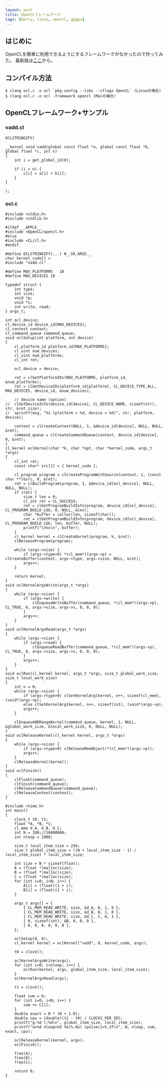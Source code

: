 ```yaml
---
layout: post
title: OpenCLフレームワーク
tags: [berry, linux, opencl, gpgpu]
---
```


## はじめに

OpenCLを簡単に利用できるようにするフレームワークがなかったので作ってみた。
最新版は[ここ](https://github.com/yui0/slibs)から。

## コンパイル方法

    $ clang ocl.c -o ocl `pkg-config --libs --cflags OpenCL` (Linuxの場合)
    $ clang ocl.c -o ocl -framework opencl (Macの場合)

## OpenCLフレームワーク+サンプル

### vadd.cl

    OCLSTRINGIFY(
    
    __kernel void vadd(global const float *a, global const float *b, global float *c, int n)
    {
    	int i = get_global_id(0);
    
    	if (i < n) {
    		c[i] = a[i] + b[i];
    	}
    }
    
    );

### ocl.c

    #include <stdio.h>
    #include <stdlib.h>
    
    #ifdef __APPLE__
    #include <OpenCL/opencl.h>
    #else
    #include <CL/cl.h>
    #endif
    
    #define OCLSTRINGIFY(...) #__VA_ARGS__
    char kernel_code[] = 
    #include "vadd.cl"
    
    #define MAX_PLATFORMS	10
    #define MAX_DEVICES	10
    
    typedef struct {
    	int type;
    	int size;
    	void *p;
    	void *s;
    	int write, read;
    } args_t;
    
    int ocl_device;
    cl_device_id device_id[MAX_DEVICES];
    cl_context context;
    cl_command_queue command_queue;
    void oclSetup(int platform, int device)
    {
    	cl_platform_id platform_id[MAX_PLATFORMS];
    	cl_uint num_devices;
    	cl_uint num_platforms;
    	cl_int ret;
    
    	ocl_device = device;
    
    	ret = clGetPlatformIDs(MAX_PLATFORMS, platform_id, &num_platforms);
    	ret = clGetDeviceIDs(platform_id[platform], CL_DEVICE_TYPE_ALL, MAX_DEVICES, device_id, &num_devices);
    
    	// device name (option)
    //	clGetDeviceInfo(device_id[device], CL_DEVICE_NAME, sizeof(str), str, &ret_size);
    //	sprintf(msg, "%s (platform = %d, device = %d)", str, platform, device);
    
    	context = clCreateContext(NULL, 1, &device_id[device], NULL, NULL, &ret);
    	command_queue = clCreateCommandQueue(context, device_id[device], 0, &ret);
    }
    cl_kernel oclKernel(char *k, char *opt, char *kernel_code, args_t *args)
    {
    	cl_int ret;
    	const char* src[1] = { kernel_code };
    
    	cl_program program = clCreateProgramWithSource(context, 1, (const char **)&src, 0, &ret);
    	ret = clBuildProgram(program, 1, &device_id[ocl_device], NULL, NULL, NULL);
    	if (ret) {
    		size_t len = 0;
    		cl_int ret = CL_SUCCESS;
    		ret = clGetProgramBuildInfo(program, device_id[ocl_device], CL_PROGRAM_BUILD_LOG, 0, NULL, &len);
    		char *buffer = calloc(len, sizeof(char));
    		ret = clGetProgramBuildInfo(program, device_id[ocl_device], CL_PROGRAM_BUILD_LOG, len, buffer, NULL);
    		printf("\n%s\n", buffer);
    	}
    	cl_kernel kernel = clCreateKernel(program, k, &ret);
    	clReleaseProgram(program);
    
    	while (args->size) {
    		if (args->type>0) *(cl_mem*)(args->p) = clCreateBuffer(context, args->type, args->size, NULL, &ret);
    		args++;
    	}
    
    	return kernel;
    }
    void oclKernelArgsWrite(args_t *args)
    {
    	while (args->size) {
    		if (args->write) {
    			clEnqueueWriteBuffer(command_queue, *(cl_mem*)(args->p), CL_TRUE, 0, args->size, args->s, 0, 0, 0);
    		}
    		args++;
    	}
    }
    void oclKernelArgsRead(args_t *args)
    {
    	while (args->size) {
    		if (args->read) {
    			clEnqueueReadBuffer(command_queue, *(cl_mem*)(args->p), CL_TRUE, 0, args->size, args->s, 0, 0, 0);
    		}
    		args++;
    	}
    }
    void oclRun(cl_kernel kernel, args_t *args, size_t global_work_size, size_t local_work_size)
    {
    	int n = 0;
    	while (args->size) {
    		if (args->type>0) clSetKernelArg(kernel, n++, sizeof(cl_mem), (void*)args->p);
    		else clSetKernelArg(kernel, n++, sizeof(int), (void*)args->p);
    		args++;
    	}
    
    	clEnqueueNDRangeKernel(command_queue, kernel, 1, NULL, &global_work_size, &local_work_size, 0, NULL, NULL);
    }
    void oclReleaseKernel(cl_kernel kernel, args_t *args)
    {
    	while (args->size) {
    		if (args->type>0) clReleaseMemObject(*(cl_mem*)(args->p));
    		args++;
    	}
    	clReleaseKernel(kernel);
    }
    void oclFinish()
    {
    	clFlush(command_queue);
    	clFinish(command_queue);
    	clReleaseCommandQueue(command_queue);
    	clReleaseContext(context);
    }
    
    #include <time.h>
    int main()
    {
    	clock_t t0, t1;
    	float *A, *B, *C;
    	cl_mem d_A, d_B, d_C;
    	int N = 100;//10000000;
    	int nloop = 1000;
    
    	size_t local_item_size = 256;
    	size_t global_item_size = ((N + local_item_size - 1) / local_item_size) * local_item_size;
    
    	int size = N * sizeof(float);
    	A = (float *)malloc(size);
    	B = (float *)malloc(size);
    	C = (float *)malloc(size);
    	for (int i=0; i<N; i++) {
    		A[i] = (float)(1 + i);
    		B[i] = (float)(1 + i);
    	}
    
    	args_t args[] = {
    		{ CL_MEM_READ_WRITE, size, &d_A, A, 1, 0 },
    		{ CL_MEM_READ_WRITE, size, &d_B, B, 1, 0 },
    		{ CL_MEM_READ_WRITE, size, &d_C, C, 0, 1 },
    		{ 0, sizeof(int), &N, 0, 0, 0 },
    		{ 0, 0, 0, 0, 0, 0 },
    	};
    
    	oclSetup(0, 0);
    	cl_kernel kernel = oclKernel("vadd", 0, kernel_code, args);
    
    	t0 = clock();
    
    	oclKernelArgsWrite(args);
    	for (int i=0; i<nloop; i++) {
    		oclRun(kernel, args, global_item_size, local_item_size);
    	}
    	oclKernelArgsRead(args);
    
    	t1 = clock();
    
    	float sum = 0;
    	for (int i=0; i<N; i++) {
    		sum += C[i];
    	}
    	double exact = N * (N + 1.0);
    	double cpu = (double)(t1 - t0) / CLOCKS_PER_SEC;
    	printf("g:%d l:%d\n", global_item_size, local_item_size);
    	printf("n=%d nloop=%d %e(%.6e) cpu[sec]=%.3f\n", N, nloop, sum, exact, cpu);
    
    	oclReleaseKernel(kernel, args);
    	oclFinish();
    
    	free(A);
    	free(B);
    	free(C);
    
    	return 0;
    }
